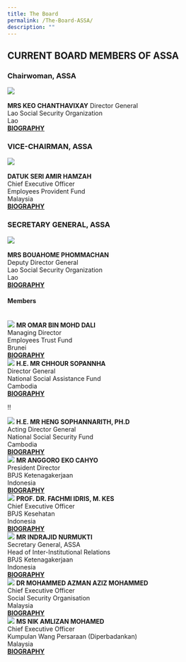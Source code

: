```yaml
---
title: The Board
permalink: /The-Board-ASSA/
description: ""
---
```

## CURRENT BOARD MEMBERS OF ASSA

<style>
	.col .is-4 img, .col .is-6 img {
	 width:auto; height:200px; object-fit:cover;
	}
</style>

### Chairwoman, ASSA
<div class="row">
	<div class="col is-4">
		<img src="/images/Board/KEO CHANTHAVIXAY.jpg" />
	</div>
	<div class="col is-8 has-text-centered">
		<br><strong>MRS KEO CHANTHAVIXAY</strong>
						Director General <br>
						Lao Social Security Organization <br>
						Lao <br>
		<a href="/files/Biography/Keo Chanthavixay.pdf" target="_blank">
			<strong>BIOGRAPHY</strong>
		</a>
	</div>
</div>

### VICE-CHAIRMAN, ASSA
<div class="row">
	<div class="col is-4">
		<img src="/images/Board/AMIR HAMZAH.jpg" />
	</div>
		<div class="col is-8 has-text-centered">
			<br><strong>DATUK SERI AMIR HAMZAH</strong> <br/>
				Chief Executive Officer <br>
				Employees Provident Fund <br>
				Malaysia<br>
				<a href="/files/Biography/AMIR HAMZAH.pdf" target="_blank">
			<strong>BIOGRAPHY</strong>
		</a>
	</div>
</div>

### SECRETARY GENERAL, ASSA
<div class="row">
	<div class="col is-4">
		<img src="/images/Board/A.jpg" />
	</div>
		<div class="col is-8 has-text-centered">
			<br><strong>MRS BOUAHOME PHOMMACHAN</strong> <br>
				Deputy Director General <br>
				Lao Social Security Organization <br>
				Lao <br>
				<a href="/files/Biography/A.pdf" target="_blank">
			<strong>BIOGRAPHY</strong>
		</a>
	</div>
</div>

#### Members
<br>
<div class="row has-text-centered">
	<div class="col is-6">
		<div class="row">
			<div class="col">
				<img src="/images/Board/MR OMAR BIN MOHD DALI.jpg" />
				<strong>MR OMAR BIN MOHD DALI</strong> <br/>
				Managing Director <br/>
				Employees Trust Fund<br/>
				Brunei<br/>
				<a href="/files/Biography/MR OMAR BIN MOHD DALI.pdf" target="_blank">
					<strong>BIOGRAPHY</strong>
				</a>
			</div>
		</div>
	</div>
<div class="col is-6">
		<div class="row">
			<div class="col">
				<img src="/images/Board/CHHOUR SOPANNHA.jpg" />
				<strong>H.E. MR CHHOUR SOPANNHA</strong> <br/>
				Director General <br/>
				National Social Assistance Fund<br/>
				Cambodia<br/>
				<a href="/files/Biography/CHHOUR SOPANNHA.pdf" target="_blank">
					<strong>BIOGRAPHY</strong>
				</a>
			</div>
		</div>
	</div>
</div>

!!

<div class="row has-text-centered">
	<div class="col is-6">
		<div class="row">
			<div class="col">
				<img src="/images/Board/HENG SOPHANNARITH.jpg" />
				<strong>H.E. MR HENG SOPHANNARITH, PH.D</strong> <br/>
				Acting Director General <br/>
				National Social Security Fund <br/>
				Cambodia<br/>
				<a href="/files/Biography/HENG SOPHANNARITH.pdf" target="_blank">
					<strong>BIOGRAPHY</strong>
				</a>
			</div>
		</div>
	</div>
<div class="col is-6">
		<div class="row">
			<div class="col">
				<img src="/images/Board/ANGGORO%20EKO%20CAHYO.jpg" />
				<strong>MR ANGGORO EKO CAHYO</strong> <br/>
				President Director <br/>
				BPJS Ketenagakerjaan<br/>
				Indonesia <br/>
				<a href="/files/Biography/Anggoro%20Eko%20Cahyo.pdf" target="_blank">
								<strong>BIOGRAPHY</strong>
				</a>
			</div>
		</div>
	</div>
</div>

<div class="row has-text-centered">
	<div class="col is-6">
		<div class="row">
			<div class="col">
			 	<img src="/images/Board/FACHMI IDRIS.jpg" />
				<strong>PROF. DR. FACHMI IDRIS, M. KES</strong> <br/>
				Chief Executive Officer <br/>
				BPJS Kesehatan <br/>
				Indonesia<br/>
				<a href="/files/Biography/FACHMI IDRIS.pdf" target="_blank">
					<strong>BIOGRAPHY</strong>
				</a>
			</div>
		</div>
</div>
<div class="col is-6">
		<div class="row">
			<div class="col">
	<img src="/images/Board/INDRAJID NURMUKTI.jpg" />
				<strong>MR INDRAJID NURMUKTI</strong> <br/>
				Secretary General, ASSA<br/>
				Head of Inter-Institutional Relations <br/>
				BPJS Ketenagakerjaan <br/>
				Indonesia <br/>
				<a href="/files/Biography/INDRAJID NURMUKTI.pdf" target="_blank">
					<strong>BIOGRAPHY</strong>
				</a>
			</div>
		</div>
	</div>
</div>

<div class="row has-text-centered">
	<div class="col is-6">
		<div class="row">
			<div class="col">
				<img src="/images/Board/AZMAN AZIZ.jpg" />
				<strong>DR MOHAMMED AZMAN AZIZ MOHAMMED</strong> <br/>
				Chief Executive Officer <br/>
				Social Security Organisation<br/>
				Malaysia <br/>
				<a href="/files/Biography/AZMAN AZIZ.pdf" target="_blank">
					<strong>BIOGRAPHY</strong>
				</a>
			</div>
		</div>
	</div>
<div class="col is-6">
		<div class="row">
			<div class="col">
				<img src="/images/Board/NIK AMLIZAN MOHAMED.jpg" />
				<strong>MS NIK AMLIZAN MOHAMED
				</strong> <br/>
				Chief Executive Officer<br/>
				Kumpulan Wang Persaraan (Diperbadankan) <br/>
				Malaysia
				<br/>
				<a href="/files/Biography/NIK AMLIZAN MOHAMED.pdf" target="_blank">
								<strong>BIOGRAPHY</strong>
				</a>
			</div>
		</div>
	</div>
</div>
